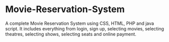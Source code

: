 # Movie-Reservation-System
A complete Movie Reservation System using CSS, HTML, PHP and java script. It includes everything from login, sign up, selecting movies, selecting theatres, selecting shows, selecting seats and online payment.
